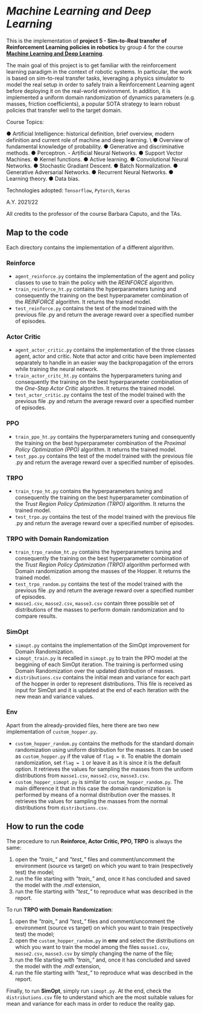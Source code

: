 # ***Machine Learning and Deep Learning***

This is the implementation of **project 5 - Sim-to-Real transfer of Reinforcement Learning policies in robotics** by group 4 for the course **[Machine Learning and Deep Learning](https://didattica.polito.it/pls/portal30/gap.pkg_guide.viewGap?p_cod_ins=01TXFSM&p_a_acc=2021&p_header=S&p_lang=IT)**.

The main goal of this project is to get familiar with the reinforcement learning paradigm in the context of robotic systems. In particular, the work is based on sim-to-real transfer tasks, leveraging a physics simulator to model the real setup in order to safely train a Reinforcement Learning agent before deploying it on the real-world environment. In addition, it is implemented a uniform domain randomization of dynamics parameters (e.g. masses, friction coefficients), a popular SOTA strategy to learn robust policies that transfer well to the target domain.


Course Topics:

● Artificial Intelligence: historical definition, brief overview, modern definition and current role of machine and deep learning. \\
● Overview of fundamental knowledge of probability.
● Generative and discriminative methods.
● Perceptron. - Artificial Neural Networks.
● Support Vector Machines.
● Kernel functions.
● Active learning.
● Convolutional Neural Networks.
● Stochastic Gradiant Descent.
● Batch Normalization.
● Generative Adversarial Networks.
● Recurrent Neural Networks.
● Learning theory.
● Data bias.


Technologies adopted: `Tensorflow`, `Pytorch`, `Keras`


A.Y. 2021/22

All credits to the professor of the course Barbara Caputo, and the TAs.










## Map to the code

Each directory contains the implementation of a different algorithm.

### Reinforce
* `agent_reinforce.py` contains the implementation of the agent and policy classes to use to train the policy with the *REINFORCE* algorithm.
* `train_reinforce_ht.py` contains the hyperparameters tuning and consequently the training on the best hyperparameter combination of the *REINFORCE* algorithm. It returns the trained model.
* `test_reinforce.py` contains the test of the model trained with the previous file .py and return the average reward over a specified number of episodes.

### Actor Critic
* `agent_actor_critic.py` contains the implementation of the three classes agent, actor and critic. Note that actor and critic have been implemented separately to handle in an easier way the backpropagation of the errors while training the neural network.
* `train_actor_critc_ht.py` contains the hyperparameters tuning and consequently the training on the best hyperparameter combination of the *One-Step Actor Critic* algorithm. It returns the trained model.
* `test_actor_critic.py` contains the test of the model trained with the previous file .py and return the average reward over a specified number of episodes.

### PPO
* `train_ppo_ht.py` contains the hyperparameters tuning and consequently the training on the best hyperparameter combination of the *Proximal Policy Optimization (PPO)* algorithm. It returns the trained model.
* `test_ppo.py` contains the test of the model trained with the previous file .py and return the average reward over a specified number of episodes.

### TRPO
* `train_trpo_ht.py` contains the hyperparameters tuning and consequently the training on the best hyperparameter combination of the *Trust Region Policy Optimization (TRPO)* algorithm. It returns the trained model.
* `test_trpo.py` contains the test of the model trained with the previous file .py and return the average reward over a specified number of episodes.

### TRPO with Domain Randomization
* `train_trpo_random_ht.py` contains the hyperparameters tuning and consequently the training on the best hyperparameter combination of the *Trust Region Policy Optimization (TRPO)* algorithm performed with Domain randomization among the masses of the Hopper. It returns the trained model.
* `test_trpo_random.py` contains the test of the model trained with the previous file .py and return the average reward over a specified number of episodes.
* `masse1.csv`, `masse2.csv`, `masse3.csv` contain three possible set of distributions of the masses to perform domain randomization and to compare results.

### SimOpt
* `simopt.py` contains the implementation of the SimOpt improvement for Domain Randomization.
* `simopt_train.py` is recalled in `simopt.py` to train the PPO model at the beggining of each SimOpt iteration. The training is performed using Domain Randomization over the updated distribution of masses.
* `distributions.csv` contains the initial mean and variance for each part of the hopper in order to represent distributions. This file is received as input for SimOpt and it is updated at the end of each iteration with the new mean and variance values.

### Env
Apart from the already-provided files, here there are two new implementation of `custom_hopper.py`.
* `custom_hopper_random.py` contains the methods for the standard domain randomization using uniform distribution for the masses. It can be used as `custom_hopper.py` if the value of `flag = 0`. To enable the domain randomization, set `flag = 1` or leave it as it is since it is the default option. It retrieves the values for sampling the masses from the uniform distributions from `masse1.csv`, `masse2.csv`, `masse3.csv`.
* `custom_hopper_simopt.py` is similar to `custom_hopper_random.py`. The main difference it that in this case the domain randomization is performed by means of a normal distribution over the masses. It retrieves the values for sampling the masses from the normal distributions from `distributions.csv`.

## How to run the code
The procedure to run **Reinforce, Actor Critic, PPO, TRPO** is always the same: 
1. open the *"train_"* and *"test_"* files and comment/uncomment the environment (source vs target) on which you want to train (respectively test) the model;
2. run the file starting with *"train_"* and, once it has concluded and saved the model with the *.mdl* extension, 
3. run the file starting with *"test_"* to reproduce what was described in the report.

To run **TRPO with Domain Randomization**:
1. open the *"train_"* and *"test_"* files and comment/uncomment the environment (source vs target) on which you want to train (respectively test) the model;
2. open the `custom_hopper_random.py` in **env** and select the distributions on which you want to train the model among the files `masse1.csv`, `masse2.csv`, `masse3.csv` by simply changing the name of the file;
3. run the file starting with *"train_"* and, once it has concluded and saved the model with the *.mdl* extension, 
4. run the file starting with *"test_"* to reproduce what was described in the report.

Finally, to run **SimOpt**, simply run `simopt.py`. At the end, check the `distributions.csv` file to understand which are the most suitable values for mean and variance for each mass in order to reduce the reality gap.

